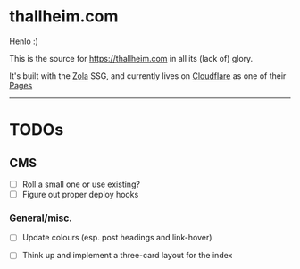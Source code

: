 # thallheim.com

Henlo :)

This is the source for https://thallheim.com in all its (lack of)
glory.

It's built with the [Zola](https://getzola.org) SSG, and currently
lives on [Cloudflare](https://cloudflare.com) as one of their
[Pages](https://developers.cloudflare.com/pages/)

---

# TODOs

## CMS
- [ ] Roll a small one or use existing?
- [ ] Figure out proper deploy hooks

### General/misc.

- [ ] Update colours (esp. post headings and link-hover)
- [ ] Think up and implement a three-card layout for the index

